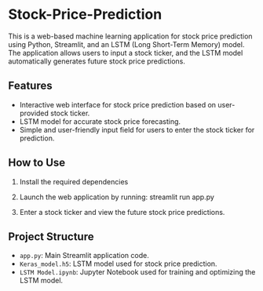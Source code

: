 # Stock-Price-Prediction

This is a web-based machine learning application for stock price prediction using Python, Streamlit, and an LSTM (Long Short-Term Memory) model. The application allows users to input a stock ticker, and the LSTM model automatically generates future stock price predictions.

## Features

- Interactive web interface for stock price prediction based on user-provided stock ticker.
- LSTM model for accurate stock price forecasting.
- Simple and user-friendly input field for users to enter the stock ticker for prediction.

## How to Use

1. Install the required dependencies

2. Launch the web application by running:
streamlit run app.py

4. Enter a stock ticker and view the future stock price predictions.

## Project Structure

- `app.py`: Main Streamlit application code.
- `Keras_model.h5`: LSTM model used for stock price prediction.
- `LSTM Model.ipynb`: Jupyter Notebook used for training and optimizing the LSTM model.


 
